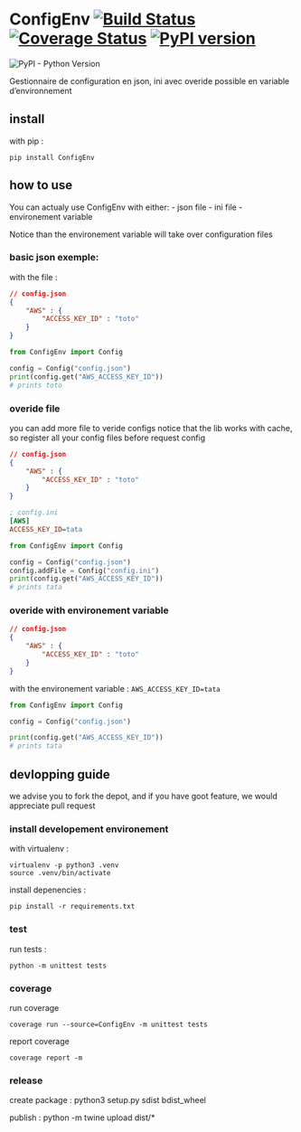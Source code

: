 # ConfigEnv [![Build Status](https://travis-ci.org/Nydareld/ConfigEnv.svg?branch=master)](https://travis-ci.org/Nydareld/ConfigEnv) [![Coverage Status](https://coveralls.io/repos/github/Nydareld/ConfigEnv/badge.svg)](https://coveralls.io/github/Nydareld/ConfigEnv) [![PyPI version](https://badge.fury.io/py/ConfigEnv.svg)](https://badge.fury.io/py/ConfigEnv)
![PyPI - Python Version](https://img.shields.io/pypi/pyversions/ConfigEnv.svg)


Gestionnaire de configuration en json, ini avec overide possible en variable d’environnement

## install

with pip :

    pip install ConfigEnv

## how to use

You can actualy use ConfigEnv with either:
    - json file
    - ini file
    - environement variable

Notice than the environement variable will take over configuration files


### basic json exemple:
with the file :

```json
// config.json
{
    "AWS" : {
        "ACCESS_KEY_ID" : "toto"
    }
}
```

```python
from ConfigEnv import Config

config = Config("config.json")
print(config.get("AWS_ACCESS_KEY_ID"))
# prints toto
```

### overide file
you can add more file to veride configs
notice that the lib works with cache, so register all your config files before request config

```json
// config.json
{
    "AWS" : {
        "ACCESS_KEY_ID" : "toto"
    }
}
```

```ini
; config.ini
[AWS]
ACCESS_KEY_ID=tata
```

```python
from ConfigEnv import Config

config = Config("config.json")
config.addFile = Config("config.ini")
print(config.get("AWS_ACCESS_KEY_ID"))
# prints tata
```

### overide with environement variable

```json
// config.json
{
    "AWS" : {
        "ACCESS_KEY_ID" : "toto"
    }
}
```
with the environement variable : `AWS_ACCESS_KEY_ID=tata`
```python
from ConfigEnv import Config

config = Config("config.json")

print(config.get("AWS_ACCESS_KEY_ID"))
# prints tata
```

## devlopping guide

we advise you to fork the depot, and if you have goot feature, we would appreciate pull request

### install developement environement

with virtualenv :

    virtualenv -p python3 .venv
    source .venv/bin/activate

install depenencies :

    pip install -r requirements.txt

### test

run tests :

    python -m unittest tests

### coverage

run coverage

    coverage run --source=ConfigEnv -m unittest tests

report coverage

    coverage report -m

### release

create package :
    python3 setup.py sdist bdist_wheel

publish :
    python -m twine upload dist/*
